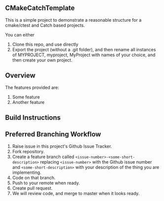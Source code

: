 CMakeCatchTemplate
------------------

This is a simple project to demonstrate a reasonable
structure for a cmake/ctest and Catch based projects.

You can either
 1. Clone this repo, and use directly
 2. Export the project (without a .git folder), and then rename all instances of MYPROJECT,
 myproject, MyProject with names of your choice, and then create your own project.

Overview
--------

The features provided are:
 1. Some feature
 2. Another feature
 
 
Build Instructions
-----------------------------


Preferred Branching Workflow
----------------------------

 1. Raise issue in this project's Github Issue Tracker.
 2. Fork repository.
 3. Create a feature branch called ```<issue-number>-<some-short-description>```
    replacing ```<issue-number>``` with the Github issue number
    and ```<some-short-description>``` with your description of the thing you are implementing.
 4. Code on that branch.
 5. Push to your remote when ready.
 6. Create pull request.
 7. We will review code, and merge to master when it looks ready.
